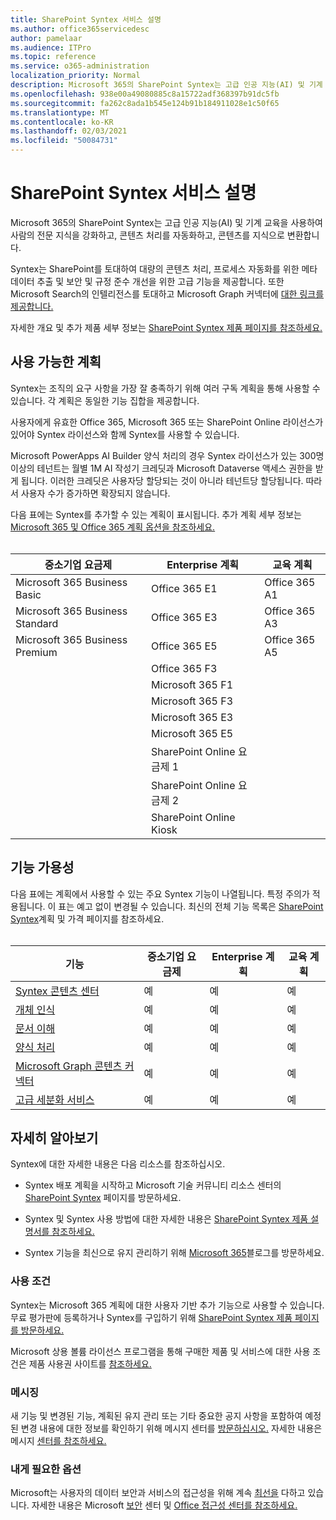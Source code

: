 ```yaml
---
title: SharePoint Syntex 서비스 설명
ms.author: office365servicedesc
author: pamelaar
ms.audience: ITPro
ms.topic: reference
ms.service: o365-administration
localization_priority: Normal
description: Microsoft 365의 SharePoint Syntex는 고급 인공 지능(AI) 및 기계 교육을 사용하여 사람의 전문 지식을 강화하고, 콘텐츠 처리를 자동화하고, 콘텐츠를 지식으로 변환합니다.
ms.openlocfilehash: 938e00a49080885c8a15722adf368397b91dc5fb
ms.sourcegitcommit: fa262c8ada1b545e124b91b184911028e1c50f65
ms.translationtype: MT
ms.contentlocale: ko-KR
ms.lasthandoff: 02/03/2021
ms.locfileid: "50084731"
---
```

# <a name="sharepoint-syntex-service-description"></a>SharePoint Syntex 서비스 설명 

Microsoft 365의 SharePoint Syntex는 고급 인공 지능(AI) 및 기계 교육을 사용하여 사람의 전문 지식을 강화하고, 콘텐츠 처리를 자동화하고, 콘텐츠를 지식으로 변환합니다.

Syntex는 SharePoint를 토대하여 대량의 콘텐츠 처리, 프로세스 자동화를 위한 메타데이터 추출 및 보안 및 규정 준수 개선을 위한 고급 기능을 제공합니다. 또한 Microsoft Search의 인텔리전스를 토대하고 Microsoft Graph 커넥터에 [대한 링크를 제공합니다.](/microsoftsearch/connectors-overview)

자세한 개요 및 추가 제품 세부 정보는 [SharePoint Syntex 제품 페이지를 참조하세요.](https://aka.ms/sharepointsyntex)

## <a name="available-plans"></a>사용 가능한 계획

Syntex는 조직의 요구 사항을 가장 잘 충족하기 위해 여러 구독 계획을 통해 사용할 수 있습니다. 각 계획은 동일한 기능 집합을 제공합니다.

사용자에게 유효한 Office 365, Microsoft 365 또는 SharePoint Online 라이선스가 있어야 Syntex 라이선스와 함께 Syntex를 사용할 수 있습니다.

Microsoft PowerApps AI Builder 양식 처리의 경우 Syntex 라이선스가 있는 300명 이상의 테넌트는 월별 1M AI 작성기 크레딧과 Microsoft Dataverse 액세스 권한을 받게 됩니다. 이러한 크레딧은 사용자당 할당되는 것이 아니라 테넌트당 할당됩니다. 따라서 사용자 수가 증가하면 확장되지 않습니다.

다음 표에는 Syntex를 추가할 수 있는 계획이 표시됩니다. 추가 계획 세부 정보는 [Microsoft 365 및 Office 365 계획 옵션을 참조하세요.](https://docs.microsoft.com/office365/servicedescriptions/office-365-platform-service-description/office-365-plan-options)<br><br>


| 중소기업 요금제            | Enterprise 계획         | 교육 계획     |
| ------------------------------- | ------------------------ | ------------------- |
| Microsoft 365 Business Basic    | Office 365 E1            | Office 365 A1       |
| Microsoft 365 Business Standard | Office 365 E3            | Office 365 A3       |
| Microsoft 365 Business Premium  | Office 365 E5            | Office 365 A5       |
|                                 | Office 365 F3            |                     |
|                                 | Microsoft 365 F1         |                     |
|                                 | Microsoft 365 F3         |                     |
|                                 | Microsoft 365 E3         |                     |
|                                 | Microsoft 365 E5         |                     |
|                                 | SharePoint Online 요금제 1 |                     |
|                                 | SharePoint Online 요금제 2 |                     |
|                                 | SharePoint Online Kiosk  |                     |

## <a name="feature-availability"></a>기능 가용성

다음 표에는 계획에서 사용할 수 있는 주요 Syntex 기능이 나열됩니다. 특정 주의가 적용됩니다. 이 표는 예고 없이 변경될 수 있습니다. 최신의 전체 기능 목록은 [SharePoint Syntex](https://www.microsoft.com/microsoft-365/enterprise/sharepoint-syntex)계획 및 가격 페이지를 참조하세요.<br><br>

| 기능 | 중소기업 요금제 | Enterprise 계획 | 교육 계획 |
|--|--|--|--|
| [Syntex 콘텐츠 센터](sharepoint-syntex-features.md#syntex-content-center) | 예 | 예 | 예 |
| [개체 인식](sharepoint-syntex-features.md#object-recognition) | 예 | 예 | 예 |
| [문서 이해](sharepoint-syntex-features.md#document-understanding) | 예 | 예 | 예 |
| [양식 처리](sharepoint-syntex-features.md#form-processing) | 예 | 예 | 예 |
| [Microsoft Graph 콘텐츠 커넥터](sharepoint-syntex-features.md#microsoft-graph-content-connectors) | 예 | 예 | 예 |
| [고급 세분화 서비스](sharepoint-syntex-features.md#advanced-taxonomy-services) | 예 | 예 | 예 |

## <a name="learn-more"></a>자세히 알아보기

Syntex에 대한 자세한 내용은 다음 리소스를 참조하십시오.

  - Syntex 배포 계획을 시작하고 Microsoft 기술 커뮤니티 리소스 센터의 [SharePoint Syntex](https://resources.techcommunity.microsoft.com/sharepoint-syntex/) 페이지를 방문하세요.

  - Syntex 및 Syntex 사용 방법에 대한 자세한 내용은 [SharePoint Syntex 제품 설명서를 참조하세요.](/microsoft-365/contentunderstanding/)

  - Syntex 기능을 최신으로 유지 관리하기 위해 [Microsoft 365](https://go.microsoft.com/fwlink/?linkid=2084915)블로그를 방문하세요.

### <a name="licensing-terms"></a>사용 조건

Syntex는 Microsoft 365 계획에 대한 사용자 기반 추가 기능으로 사용할 수 있습니다. 무료 평가판에 등록하거나 Syntex를 구입하기 위해 [SharePoint Syntex 제품 페이지를 방문하세요.](https://aka.ms/sharepointsyntex)

Microsoft 상용 볼륨 라이선스 프로그램을 통해 구매한 제품 및 서비스에 대한 사용 조건은 제품 사용권 사이트를 [참조하세요.](https://www.microsoft.com/licensing/terms/)

### <a name="messaging"></a>메시징

새 기능 및 변경된 기능, 계획된 유지 관리 또는 기타 중요한 공지 사항을 포함하여 예정된 변경 내용에 대한 정보를 확인하기 위해 메시지 센터를 [방문하십시오.](https://go.microsoft.com/fwlink/p/?linkid=2070717) 자세한 내용은 메시지 [센터를 참조하세요.](/microsoft-365/admin/manage/message-center)

### <a name="accessibility"></a>내게 필요한 옵션

Microsoft는 사용자의 데이터 보안과 서비스의 접근성을 위해 계속 [최선을](https://www.microsoft.com/trust-center/compliance/accessibility) 다하고 있습니다. 자세한 내용은 Microsoft [보안](https://www.microsoft.com/trust-center) 센터 및 [Office 접근성 센터를 참조하세요.](https://support.office.com/article/ecab0fcf-d143-4fe8-a2ff-6cd596bddc6d)
